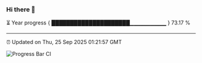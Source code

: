 ### Hi there 👋

⏳ Year progress { █████████████████████▁▁▁▁▁▁▁▁▁ } 73.17 %

---

⏰ Updated on Thu, 25 Sep 2025 01:21:57 GMT

![Progress Bar CI](https://github.com/JuvenileQ/Progress-Bar-CI/workflows/main/badge.svg)
